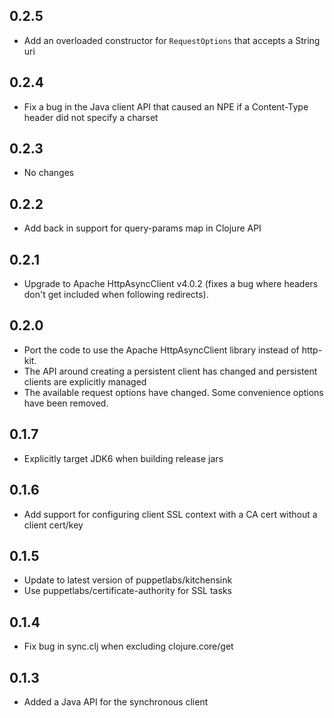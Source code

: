 ## 0.2.5
 * Add an overloaded constructor for `RequestOptions` that accepts a String uri

## 0.2.4
 * Fix a bug in the Java client API that caused an NPE if a Content-Type header did not specify a charset

## 0.2.3
 * No changes

## 0.2.2
 * Add back in support for query-params map in Clojure API

## 0.2.1
 * Upgrade to Apache HttpAsyncClient v4.0.2 (fixes a bug where headers don't get included
   when following redirects).

## 0.2.0
 * Port the code to use the Apache HttpAsyncClient library instead of
   http-kit.
 * The API around creating a persistent client has changed and
   persistent clients are explicitly managed
 * The available request options have changed. Some convenience options
   have been removed.

## 0.1.7
 * Explicitly target JDK6 when building release jars

## 0.1.6
 * Add support for configuring client SSL context with a CA cert without a client cert/key

## 0.1.5
 * Update to latest version of puppetlabs/kitchensink
 * Use puppetlabs/certificate-authority for SSL tasks

## 0.1.4
 * Fix bug in sync.clj when excluding clojure.core/get
 
## 0.1.3
 * Added a Java API for the synchronous client

